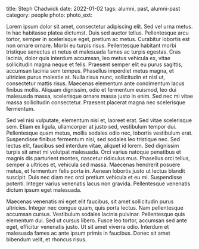 title: Steph Chadwick
date: 2022-01-02
tags: alumni, past, alumni-past
category: people
photo:
photo_ext:


<p>Lorem ipsum dolor sit amet, consectetur adipiscing elit. Sed vel urna metus. In hac habitasse platea dictumst. Duis sed auctor tellus. Pellentesque arcu tortor, semper in scelerisque eget, pretium ac metus. Curabitur lobortis est non ornare ornare. Morbi eu turpis risus. Pellentesque habitant morbi tristique senectus et netus et malesuada fames ac turpis egestas. Cras lacinia, dolor quis interdum accumsan, leo metus vehicula ex, vitae sollicitudin magna neque et felis. Praesent semper elit eu purus sagittis, accumsan lacinia sem tempus. Phasellus imperdiet metus magna, et ultricies purus molestie at. Nulla risus nunc, sollicitudin et nisl ut, consectetur mattis risus. Maecenas elementum ante condimentum lacus finibus mollis. Aliquam dignissim, odio et fermentum euismod, leo dui malesuada massa, scelerisque ornare massa justo in enim. Sed nec mi vitae massa sollicitudin consectetur. Praesent placerat magna nec scelerisque fermentum.</p>

<p>Sed vel nisi vulputate, elementum nisi et, laoreet erat. Sed vitae scelerisque sem. Etiam ex ligula, ullamcorper at justo sed, vestibulum tempor dui. Pellentesque quam metus, mollis sodales odio nec, lobortis vestibulum erat. Suspendisse finibus fermentum nisi, sed sodales leo tristique nec. Sed lectus elit, faucibus sed interdum vitae, aliquet id lorem. Sed dignissim turpis sit amet mi volutpat malesuada. Orci varius natoque penatibus et magnis dis parturient montes, nascetur ridiculus mus. Phasellus orci tellus, semper a ultrices et, vehicula sed massa. Maecenas hendrerit posuere metus, et fermentum felis porta in. Aenean lobortis justo ut lectus blandit suscipit. Duis nec diam nec orci pretium vehicula et eu mi. Suspendisse potenti. Integer varius venenatis lacus non gravida. Pellentesque venenatis dictum ipsum eget malesuada. </p>

<p>Maecenas venenatis mi eget elit faucibus, sit amet sollicitudin purus ultricies. Integer nec congue quam, quis porta lectus. Nam pellentesque accumsan cursus. Vestibulum sodales lacinia pulvinar. Pellentesque quis elementum dui. Sed ut cursus libero. Fusce leo tortor, accumsan sed ante eget, efficitur venenatis justo. Ut sit amet viverra odio. Interdum et malesuada fames ac ante ipsum primis in faucibus. Donec sit amet bibendum velit, et rhoncus risus. </p>